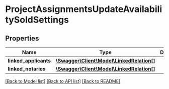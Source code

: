 # ProjectAssignmentsUpdateAvailabilitySoldSettings

## Properties
Name | Type | Description | Notes
------------ | ------------- | ------------- | -------------
**linked_applicants** | [**\Swagger\Client\Model\LinkedRelation[]**](LinkedRelation.md) |  | [optional] 
**linked_notaries** | [**\Swagger\Client\Model\LinkedRelation[]**](LinkedRelation.md) |  | [optional] 

[[Back to Model list]](../README.md#documentation-for-models) [[Back to API list]](../README.md#documentation-for-api-endpoints) [[Back to README]](../README.md)



